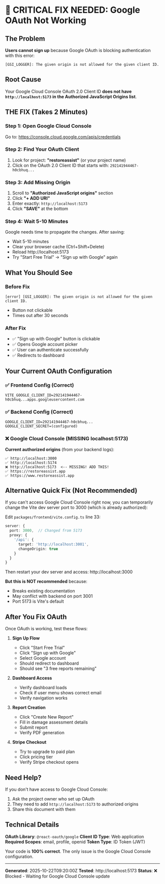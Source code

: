 # 🚨 CRITICAL FIX NEEDED: Google OAuth Not Working

## The Problem

**Users cannot sign up** because Google OAuth is blocking authentication with this error:

```
[GSI_LOGGER]: The given origin is not allowed for the given client ID.
```

## Root Cause

Your Google Cloud Console OAuth 2.0 Client ID **does not have `http://localhost:5173` in the Authorized JavaScript Origins list**.

## THE FIX (Takes 2 Minutes)

### Step 1: Open Google Cloud Console

Go to: https://console.cloud.google.com/apis/credentials

### Step 2: Find Your OAuth Client

1. Look for project: **"restoreassist"** (or your project name)
2. Click on the OAuth 2.0 Client ID that starts with: `292141944467-h0cbhuq...`

### Step 3: Add Missing Origin

1. Scroll to **"Authorized JavaScript origins"** section
2. Click **"+ ADD URI"**
3. Enter exactly: `http://localhost:5173`
4. Click **"SAVE"** at the bottom

### Step 4: Wait 5-10 Minutes

Google needs time to propagate the changes. After saving:
- Wait 5-10 minutes
- Clear your browser cache (Ctrl+Shift+Delete)
- Reload http://localhost:5173
- Try "Start Free Trial" → "Sign up with Google" again

## What You Should See

### Before Fix
```
[error] [GSI_LOGGER]: The given origin is not allowed for the given client ID.
```
- Button not clickable
- Times out after 30 seconds

### After Fix
- ✅ "Sign up with Google" button is clickable
- ✅ Opens Google account picker
- ✅ User can authenticate successfully
- ✅ Redirects to dashboard

## Your Current OAuth Configuration

### ✅ Frontend Config (Correct)
```
VITE_GOOGLE_CLIENT_ID=292141944467-h0cbhuq...apps.googleusercontent.com
```

### ✅ Backend Config (Correct)
```
GOOGLE_CLIENT_ID=292141944467-h0cbhuq...
GOOGLE_CLIENT_SECRET=(configured)
```

### ❌ Google Cloud Console (MISSING localhost:5173)

**Current authorized origins** (from your backend logs):
```
✅ http://localhost:3000
✅ http://localhost:5174
❌ http://localhost:5173  <-- MISSING! ADD THIS!
✅ https://restoreassist.app
✅ https://www.restoreassist.app
```

## Alternative Quick Fix (Not Recommended)

If you can't access Google Cloud Console right now, you can temporarily change the Vite dev server port to 3000 (which is already authorized):

Edit `packages/frontend/vite.config.ts` line 33:
```typescript
server: {
  port: 3000,  // Changed from 5173
  proxy: {
    '/api': {
      target: 'http://localhost:3001',
      changeOrigin: true
    }
  }
}
```

Then restart your dev server and access: http://localhost:3000

**But this is NOT recommended** because:
- Breaks existing documentation
- May conflict with backend on port 3001
- Port 5173 is Vite's default

## After You Fix OAuth

Once OAuth is working, test these flows:

1. **Sign Up Flow**
   - Click "Start Free Trial"
   - Click "Sign up with Google"
   - Select Google account
   - Should redirect to dashboard
   - Should see "3 free reports remaining"

2. **Dashboard Access**
   - Verify dashboard loads
   - Check if user menu shows correct email
   - Verify navigation works

3. **Report Creation**
   - Click "Create New Report"
   - Fill in damage assessment details
   - Submit report
   - Verify PDF generation

4. **Stripe Checkout**
   - Try to upgrade to paid plan
   - Click pricing tier
   - Verify Stripe checkout opens

## Need Help?

If you don't have access to Google Cloud Console:
1. Ask the project owner who set up OAuth
2. They need to add `http://localhost:5173` to authorized origins
3. Share this document with them

## Technical Details

**OAuth Library**: `@react-oauth/google`
**Client ID Type**: Web application
**Required Scopes**: email, profile, openid
**Token Type**: ID Token (JWT)

Your code is **100% correct**. The only issue is the Google Cloud Console configuration.

---

**Generated**: 2025-10-22T09:20:00Z
**Tested**: http://localhost:5173
**Status**: ❌ Blocked - Waiting for Google Cloud Console update
